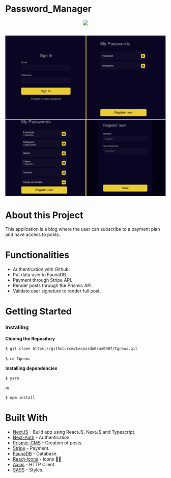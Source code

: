 # Password_Manager

<div align="center">
  <img src="src/assets/readme/logo.svg">
</div>

##

<div>
  <img width="1100px" src="src/assets/readme/bannerReadme.png">
</div>

# About this Project

  This application is a blog where the user can subscribe to a payment plan and have access to posts.
  
# Functionalities

- Authentication with Github.
- Put data user in FaunaDB.
- Payment through Stripe API.
- Render posts through the Prismic API.
- Validate user signature to render full post.

# Getting Started

### Installing

**Cloning the Repository**

```
$ git clone https://github.com/LeonardoBrum0907/Ignews.git

$ cd Ignews
```

**Installing dependencies**

```
$ yarn
```

_or_

```
$ npm install
```

# Built With

- [NextJS](https://nextjs.org/docs) - Build app using ReactJS, NextJS and Typescript.
- [Next-Auth](https://next-auth.js.org/getting-started/example) - Authentication.
- [Prismic-CMS](https://prismic.io/docs/technologies/setup-nextjs) - Creation of posts.
- [Stripe](https://stripe.com/docs/payments?payments=popular) - Payment.
- [FaunaDB](https://docs.fauna.com/fauna/current/) - Database.
- [React-Icons](https://react-icons.github.io/react-icons/) - Icons 👨‍💻
- [Axios](https://axios-http.com/docs/intro) - HTTP Client.
- [SASS](https://sass-lang.com/documentation/) - Styles.
